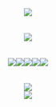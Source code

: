 <div align="center"><img src="https://capsule-render.vercel.app/api?type=waving&color=BDBDC8&height=150&section=header" /></div>
<br><br>

<div align="center"><a href="https://hits.seeyoufarm.com"><img src="https://hits.seeyoufarm.com/api/count/incr/badge.svg?url=https%3A%2F%2Fgithub.com%2FJungNayoon%2Fhit-counter&count_bg=%23512697&title_bg=%23D8D8E8&icon=&icon_color=%23E7E7E7&title=hits&edge_flat=false"/></a></div>
<br><br>

<div align="center"><img src="https://img.shields.io/badge/HTML-239120?style=for-the-badge&logo=html5&logoColor=white"/><img src="https://img.shields.io/badge/CSS-239120?&style=for-the-badge&logo=css3&logoColor=white"/><img src="https://img.shields.io/badge/JavaScript-F7DF1E?style=for-the-badge&logo=JavaScript&logoColor=white"/><img src="https://img.shields.io/badge/React-20232A?style=for-the-badge&logo=react&logoColor=61DAFB"/><img src="https://img.shields.io/badge/Vue.js-35495E?style=for-the-badge&logo=vue.js&logoColor=4FC08D"/>
</div>
<br><br>

<div align="center"><img src="https://github-readme-stats.vercel.app/api/top-langs/?username=JungNayoon&layout=compact"></div>

<div align="center"><img src="https://capsule-render.vercel.app/api?type=waving&color=BDBDC8&height=150&section=footer" /></div>














<!--
### Hi there 👋

**JungNayoon/JungNayoon** is a ✨ _special_ ✨ repository because its `README.md` (this file) appears on your GitHub profile.

Here are some ideas to get you started:

- 🔭 I’m currently working on ...
- 🌱 I’m currently learning ...
- 👯 I’m looking to collaborate on ...
- 🤔 I’m looking for help with ...
- 💬 Ask me about ...
- 📫 How to reach me: ...
- 😄 Pronouns: ...
- ⚡ Fun fact: ...
-->

